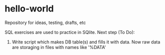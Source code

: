 # hello-world
Repository for ideas, testing, drafts, etc

SQL exercises are used to practice in SQlite.
Next step (To Do):
  1. Write script which makes DB table(s) and fills it with data. Now raw data are storaging in files with names like '%DATA'
